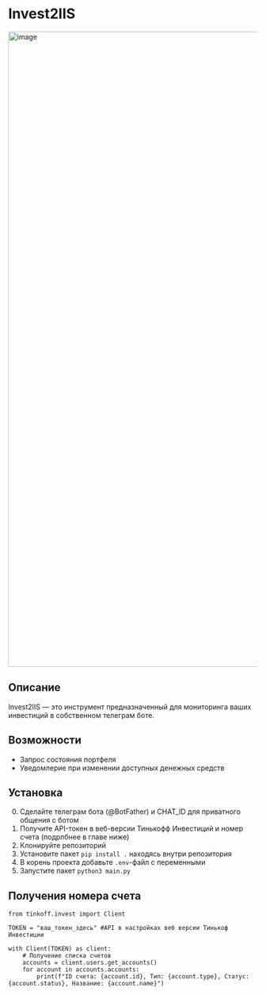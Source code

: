 # Invest2IIS

<img width="670" height="1280" alt="image" src="https://github.com/user-attachments/assets/f540ca84-ffe9-4bac-b8fe-5f213c38c3d8" />


## Описание
Invest2IIS — это инструмент предназначенный для мониторинга ваших инвестиций в собственном телеграм боте. 


## Возможности
- Запрос состояния портфеля
- Уведомлерие при изменении доступных денежных средств


## Установка
0. Сделайте телеграм бота (@BotFather) и CHAT_ID для приватного общения с ботом
1. Получите API-токен в веб-версии Тинькофф Инвестиций и номер счета (подрлбнее в главе ниже)
2. Клонируйте репозиторий
3. Установите пакет `pip install .` находясь внутри репозитория
4. В корень проекта добавьте `.env`-файл с переменными
5. Запустите пакет `python3 main.py`


## Получения номера счета 
```
from tinkoff.invest import Client

TOKEN = "ваш_токен_здесь" #API в настройках веб версии Тинькоф Инвестиции 

with Client(TOKEN) as client:
    # Получение списка счетов
    accounts = client.users.get_accounts()
    for account in accounts.accounts:
        print(f"ID счета: {account.id}, Тип: {account.type}, Статус: {account.status}, Название: {account.name}")
```
